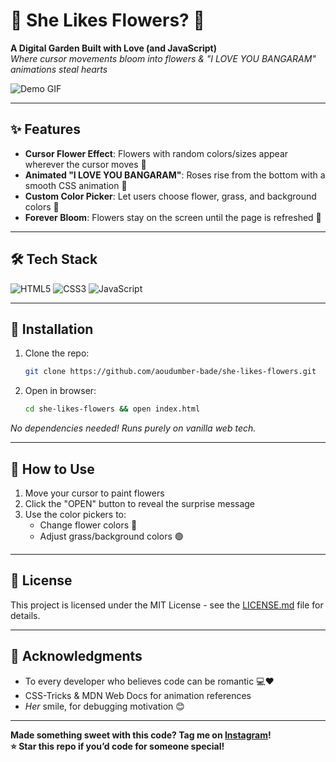 # 🌸 She Likes Flowers? 🌸 

**A Digital Garden Built with Love (and JavaScript)**  
*Where cursor movements bloom into flowers & "I LOVE YOU BANGARAM" animations steal hearts*  

![Demo GIF](./images/image.png) 

---

## ✨ Features  
- **Cursor Flower Effect**: Flowers with random colors/sizes appear wherever the cursor moves 🌈  
- **Animated "I LOVE YOU BANGARAM"**: Roses rise from the bottom with a smooth CSS animation 🌹  
- **Custom Color Picker**: Let users choose flower, grass, and background colors 🎨  
- **Forever Bloom**: Flowers stay on the screen until the page is refreshed 🌼  

---

## 🛠️ Tech Stack  
![HTML5](https://img.shields.io/badge/-HTML5-E34F26?logo=html5&logoColor=white)
![CSS3](https://img.shields.io/badge/-CSS3-1572B6?logo=css3&logoColor=white)
![JavaScript](https://img.shields.io/badge/-JavaScript-F7DF1E?logo=javascript&logoColor=black)

---

## 🚀 Installation  
1. Clone the repo:  
   ```bash
   git clone https://github.com/aoudumber-bade/she-likes-flowers.git
   ```
2. Open in browser:  
   ```bash
   cd she-likes-flowers && open index.html
   ```
*No dependencies needed! Runs purely on vanilla web tech.*

---

## 🌷 How to Use  
1. Move your cursor to paint flowers  
2. Click the "OPEN" button to reveal the surprise message  
3. Use the color pickers to:  
   - Change flower colors 🌻  
   - Adjust grass/background colors 🟢  

---

## 📄 License  
This project is licensed under the MIT License - see the [LICENSE.md](LICENSE.md) file for details.  

---

## 💌 Acknowledgments  
- To every developer who believes code can be romantic 💻❤️  
- CSS-Tricks & MDN Web Docs for animation references  
- *Her* smile, for debugging motivation 😊  

---

**Made something sweet with this code? Tag me on [Instagram]()!**  
**⭐ Star this repo if you’d code for someone special!**
